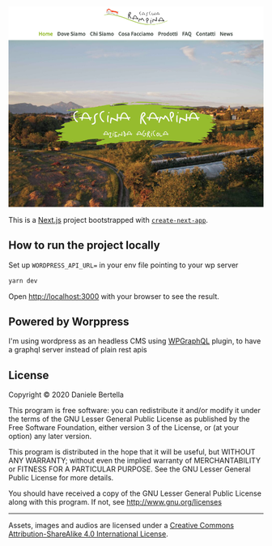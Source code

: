 ![Cascina Rampina Website](./preview.png "Cascina Rampina Website")

This is a [Next.js](https://nextjs.org/) project bootstrapped with [`create-next-app`](https://github.com/vercel/next.js/tree/canary/packages/create-next-app).

## How to run the project locally

Set up `WORDPRESS_API_URL=` in your env file pointing to your wp server

```bash
yarn dev
```

Open [http://localhost:3000](http://localhost:3000) with your browser to see the result.

## Powered by Worppress

I'm using wordpress as an headless CMS using [WPGraphQL](https://github.com/wp-graphql) plugin, to have a graphql server instead of plain rest apis

## License

Copyright © 2020 Daniele Bertella

This program is free software: you can redistribute it and/or modify it under the terms of the GNU Lesser General Public License as published by the Free Software Foundation, either version 3 of the License, or (at your option) any later version.

This program is distributed in the hope that it will be useful, but WITHOUT ANY WARRANTY; without even the implied warranty of MERCHANTABILITY or FITNESS FOR A PARTICULAR PURPOSE. See the GNU Lesser General Public License for more details.

You should have received a copy of the GNU Lesser General Public License along with this program. If not, see http://www.gnu.org/licenses

---

Assets, images and audios are licensed under a [Creative Commons Attribution-ShareAlike 4.0 International License](https://creativecommons.org/licenses/by-sa/4.0).
